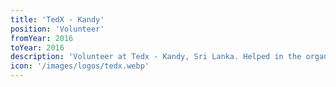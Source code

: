 ```yaml
---
title: 'TedX - Kandy'
position: 'Volunteer'
fromYear: 2016
toYear: 2016
description: 'Volunteer at Tedx - Kandy, Sri Lanka. Helped in the organization of the event.'
icon: '/images/logos/tedx.webp'
---
```

